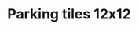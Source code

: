 ---
title: Parking tiles 12x12
description: Heavy duty parking tiles
# featured_image: image.jpg
weight: 1

# list pages require at least one image to be displayed.
---